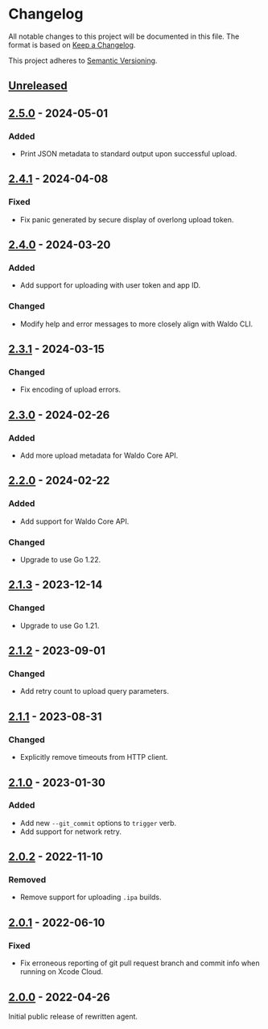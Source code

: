 # Changelog

All notable changes to this project will be documented in this file. The format
is based on [Keep a Changelog].

This project adheres to [Semantic Versioning].

## [Unreleased]

## [2.5.0] - 2024-05-01

### Added

- Print JSON metadata to standard output upon successful upload.

## [2.4.1] - 2024-04-08

### Fixed

- Fix panic generated by secure display of overlong upload token.

## [2.4.0] - 2024-03-20

### Added

- Add support for uploading with user token and app ID.

### Changed

- Modify help and error messages to more closely align with Waldo CLI.

## [2.3.1] - 2024-03-15

### Changed

- Fix encoding of upload errors.

## [2.3.0] - 2024-02-26

### Added

- Add more upload metadata for Waldo Core API.

## [2.2.0] - 2024-02-22

### Added

- Add support for Waldo Core API.

### Changed

- Upgrade to use Go 1.22.

## [2.1.3] - 2023-12-14

### Changed

- Upgrade to use Go 1.21.

## [2.1.2] - 2023-09-01

### Changed

- Add retry count to upload query parameters.

## [2.1.1] - 2023-08-31

### Changed

- Explicitly remove timeouts from HTTP client.

## [2.1.0] - 2023-01-30

### Added

- Add new `--git_commit` options to `trigger` verb.
- Add support for network retry.

## [2.0.2] - 2022-11-10

### Removed

- Remove support for uploading `.ipa` builds.

## [2.0.1] - 2022-06-10

### Fixed

- Fix erroneous reporting of git pull request branch and commit info when
  running on Xcode Cloud.

## [2.0.0] - 2022-04-26

Initial public release of rewritten agent.

[Unreleased]:   https://github.com/waldoapp/waldo-go-agent/compare/2.5.0...HEAD
[2.5.0]:        https://github.com/waldoapp/waldo-go-agent/compare/2.4.1...2.5.0
[2.4.1]:        https://github.com/waldoapp/waldo-go-agent/compare/2.4.0...2.4.1
[2.4.0]:        https://github.com/waldoapp/waldo-go-agent/compare/2.3.1...2.4.0
[2.3.1]:        https://github.com/waldoapp/waldo-go-agent/compare/2.3.0...2.3.1
[2.3.0]:        https://github.com/waldoapp/waldo-go-agent/compare/2.2.0...2.3.0
[2.2.0]:        https://github.com/waldoapp/waldo-go-agent/compare/2.1.3...2.2.0
[2.1.3]:        https://github.com/waldoapp/waldo-go-agent/compare/2.1.2...2.1.3
[2.1.2]:        https://github.com/waldoapp/waldo-go-agent/compare/2.1.1...2.1.2
[2.1.1]:        https://github.com/waldoapp/waldo-go-agent/compare/2.1.0...2.1.1
[2.1.0]:        https://github.com/waldoapp/waldo-go-agent/compare/2.0.2...2.1.0
[2.0.2]:        https://github.com/waldoapp/waldo-go-agent/compare/2.0.1...2.0.2
[2.0.1]:        https://github.com/waldoapp/waldo-go-agent/compare/2.0.0...2.0.1
[2.0.0]:        https://github.com/waldoapp/waldo-go-agent/compare/1a5f9ae...2.0.0

[Keep a Changelog]:     https://keepachangelog.com
[Semantic Versioning]:  https://semver.org
